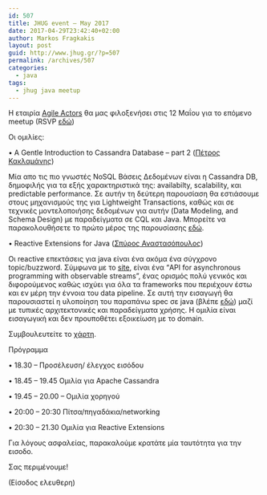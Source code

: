 ```yaml
---
id: 507
title: JHUG event – May 2017
date: 2017-04-29T23:42:40+02:00
author: Markos Fragkakis
layout: post
guid: http://www.jhug.gr/?p=507
permalink: /archives/507
categories:
  - java
tags:
  - jhug java meetup
---
```

Η εταιρία [Agile Actors](https://www.agileactors.com/) θα μας φιλοξενήσει στις 12 Μαΐου για το επόμενο meetup (RSVP [εδώ](https://www.meetup.com/Java-Hellenic-User-Group/events/239505325/?))

Οι ομιλίες:

• A Gentle Introduction to Cassandra Database &#8211; part 2 ([Πέτρος Κακλαμάνης](https://www.linkedin.com/in/petros-kaklamanis/))

Μία απο τις πιο γνωστές NoSQL Βάσεις Δεδομένων είναι η Cassandra DB, δημοφιλής για τα εξής χαρακτηριστικά της: availabilty, scalability, και predictable performance. Σε αυτήν τη δεύτερη παρουσίαση θα εστιάσουμε στους μηχανισμούς της για Lightweight Transactions, καθώς και σε τεχνικές μοντελοποιήσης δεδομένων για αυτήν (Data Modeling, and Schema Design) με παραδείγματα σε CQL και Java. Μπορείτε να παρακολουθήσετε το πρώτο μέρος της παρουσίασης [εδώ](https://vimeo.com/197079359).

• Reactive Extensions for Java ([Σπύρος Αναστασόπουλος](https://www.linkedin.com/in/anastasop/))

Οι reactive επεκτάσεις για java είναι ένα ακόμα ένα σύγχρονο topic/buzzword. Σύμφωνα με το [site](http://reactivex.io/), είναι ένα &#8220;API for asynchronous programming with observable streams&#8221;, ένας ορισμός πολύ γενικός και διφορούμενος καθώς ισχύει για όλα τα frameworks που περιέχουν έστω και εν μέρη την έννοια του data pipeline. Σε αυτή την εισαγωγή θα παρουσιαστεί η υλοποίηση του παραπάνω spec σε java (βλέπε [εδώ](https://github.com/ReactiveX/RxJava)) μαζί με τυπικές αρχιτεκτονικές και παραδείγματα χρήσης. Η ομιλία είναι εισαγωγική και δεν προυποθέτει εξοικείωση με το domain.

Συμβουλευτείτε το [χάρτη](https://www.google.gr/maps/place/Agile+Actors/@38.0125961,23.7845502,17z/data=!3m1!4b1!4m5!3m4!1s0x14a19867ed8aaf53:0x31e03f9abecb8932!8m2!3d38.0125961!4d23.7867442?hl=en).

Πρόγραμμα

• 18.30 &#8211; Προσέλευση/ έλεγχος εισόδου

• 18.45 &#8211; 19.45 Ομιλία για Apache Cassandra

• 19.45 &#8211; 20.00 &#8211; Ομιλία χορηγού

• 20:00 &#8211; 20:30 Πίτσα/πηγαδάκια/networking

• 20:30 &#8211; 21.30 Ομιλία για Reactive Extensions

Για λόγους ασφαλείας, παρακαλούμε κρατάτε μία ταυτότητα για την εισοδο.

Σας περιμένουμε!

(Είσοδος ελευθερη)